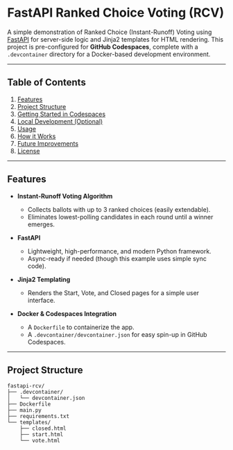 # FastAPI Ranked Choice Voting (RCV)

A simple demonstration of Ranked Choice (Instant-Runoff) Voting using [FastAPI](https://fastapi.tiangolo.com/) for server-side logic and Jinja2 templates for HTML rendering. This project is pre-configured for **GitHub Codespaces**, complete with a `.devcontainer` directory for a Docker-based development environment.

---

## Table of Contents

1. [Features](#features)  
2. [Project Structure](#project-structure)  
3. [Getting Started in Codespaces](#getting-started-in-codespaces)  
4. [Local Development (Optional)](#local-development-optional)  
5. [Usage](#usage)  
6. [How it Works](#how-it-works)  
7. [Future Improvements](#future-improvements)  
8. [License](#license)

---

## Features

- **Instant-Runoff Voting Algorithm**  
  - Collects ballots with up to 3 ranked choices (easily extendable).  
  - Eliminates lowest-polling candidates in each round until a winner emerges.

- **FastAPI**  
  - Lightweight, high-performance, and modern Python framework.  
  - Async-ready if needed (though this example uses simple sync code).

- **Jinja2 Templating**  
  - Renders the Start, Vote, and Closed pages for a simple user interface.

- **Docker & Codespaces Integration**  
  - A `Dockerfile` to containerize the app.  
  - A `.devcontainer/devcontainer.json` for easy spin-up in GitHub Codespaces.

---

## Project Structure

```text
fastapi-rcv/
├── .devcontainer/
│   └── devcontainer.json
├── Dockerfile
├── main.py
├── requirements.txt
└── templates/
    ├── closed.html
    ├── start.html
    └── vote.html
